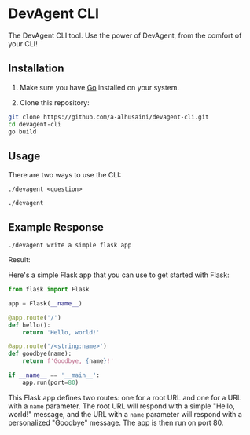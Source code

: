 # DevAgent CLI

The DevAgent CLI tool. Use the power of DevAgent, from the comfort of your CLI!

## Installation

1. Make sure you have [Go](https://go.dev/dl/) installed on your system.

2. Clone this repository:

```sh
git clone https://github.com/a-alhusaini/devagent-cli.git
cd devagent-cli
go build
```

## Usage

There are two ways to use the CLI:

`./devagent <question>`

`./devagent`

## Example Response

`./devagent write a simple flask app`

Result:

Here's a simple Flask app that you can use to get started with Flask:

```python
from flask import Flask

app = Flask(__name__)

@app.route('/')
def hello():
    return 'Hello, world!'

@app.route('/<string:name>')
def goodbye(name):
    return f'Goodbye, {name}!'

if __name__ == '__main__':
    app.run(port=80)
```

This Flask app defines two routes: one for a root URL and one for a URL with a `name` parameter. The root URL will respond with a simple "Hello, world!" message, and the URL with a `name` parameter will respond with a personalized "Goodbye" message. The app is then run on port 80.
